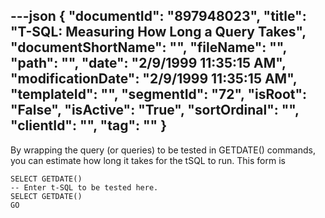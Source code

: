 ---json
{
  "documentId": "897948023",
  "title": "T-SQL: Measuring How Long a Query Takes",
  "documentShortName": "",
  "fileName": "",
  "path": "",
  "date": "2/9/1999 11:35:15 AM",
  "modificationDate": "2/9/1999 11:35:15 AM",
  "templateId": "",
  "segmentId": "72",
  "isRoot": "False",
  "isActive": "True",
  "sortOrdinal": "",
  "clientId": "",
  "tag": ""
}
---

By wrapping the query (or queries) to be tested in GETDATE() commands, you can estimate how long it takes for the tSQL to run. This form is

    SELECT GETDATE()
    -- Enter t-SQL to be tested here.
    SELECT GETDATE()
    GO
